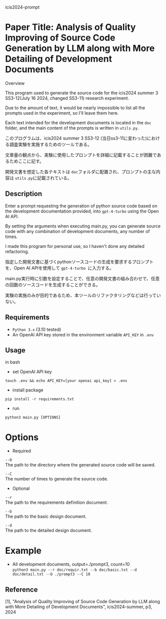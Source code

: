 icis2024-prompt

Paper Title: Analysis of Quality Improving of Source Code Generation by LLM along with More Detailing of  Development Documents
====
Overview  

This program used to generate the source code for the icis2024 summer 3 SS3-12(July 16 2024, changed SS3-11)
research experiment.  

Due to the amount of text, it would be nearly impossible to list all the prompts used in the experiment, so I'll leave them here.

Each text intended for the development documents is located in the `doc` folder, and the main content of the prompts is written in `utils.py`.

このプログラムは、icis2024 summer 3 SS3-12 (当日ss3-11に変わった)における調査実験を実施するためのツールである。

文章量の観点から、実験に使用したプロンプトを詳細に記載することが困難であるためここに記す。

開発文書を想定した各テキストは `doc`フォルダに配置され、プロンプトの主な内容は `utils.py`に記載されている。

## Description
Enter a prompt requesting the generation of python source code based on the development documentation provided, into `gpt-4-turbo` using the Open AI API.  

By setting the arguments when executing main.py, you can generate source code with any combination of development documents, any number of times.

I made this program for personal use, so I haven't done any detailed refactoring.


指定した開発文書に基づくpythonソースコードの生成を要求するプロンプトを、Open AI APIを使用して `gpt-4-turbo `に入力する。 

main.py実行時に引数を設定することで、任意の開発文書の組み合わせで、任意の回数のソースコードを生成することができる。

実験の実施のみが目的であるため、本ツールのリファクタリングなどは行っていない。

## Requirements
- `Python 3.x` (3.10 tested)
- An OpenAI API key stored in the environment variable `API_KEY` in `.env`

## Usage
in bash  

- set OpenAI API key  

`touch .env && echo API_KEY=[your openai api_key] > .env`

- install package

`pip install -r requirements.txt ` 

- run

`python3 main.py [OPTIONS]`

# Options

- Required  
 
`--O`  
The path to the directory where the generated source code will be saved.  

`--C`  
The number of times to generate the source code. 


- Optional  

`--r`  
The path to the requirements definition document. 
  
`--b`  
The path to the basic design document. 
  
`--d`  
The path to the detailed design document. 

# Example

- All development documents, output=./prompt3, count=10  
`python3 main.py --r doc/requir.txt --b doc/basic.txt --d doc/detail.txt --O ./prompt3 --C 10`
  

## Reference

[1], "Analysis of Quality Improving of Source Code Generation by LLM along with More Detailing of  Development Documents", icis2024-summer, p3, 2024
